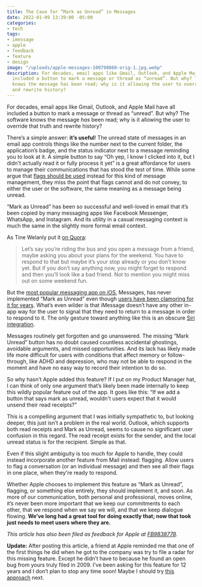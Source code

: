 ```yaml
---
title: The Case for “Mark as Unread” in Messages
date: 2022-01-09 13:39:00 -05:00
categories:
- tech
tags:
- imessage
- apple
- feedback
- feature
- design
image: "/uploads/apple-messages-100798860-orig-1.jpg.webp"
description: For decades, email apps like Gmail, Outlook, and Apple Mail have all
  included a button to mark a message or thread as “unread”. But why? The software
  knows the message has been read; why is it allowing the user to override that truth
  and rewrite history?
---
```


For decades, email apps like Gmail, Outlook, and Apple Mail have all included a button to mark a message or thread as “unread”. But why? The software knows the message *has* been read; why is it allowing the user to override that truth and rewrite history?

There’s a simple answer: **it’s useful**! The unread state of messages in an email app controls things like the number next to the current folder, the application’s badge, and the status indicator next to a message reminding you to look at it. A simple button to say “Oh yep, I know I clicked into it, but I didn't actually read it or fully process it yet” is a great affordance for users to manage their communications that has stood the test of time. While some argue that [flags should be used](https://www.forbes.com/sites/forbestechcouncil/2018/07/11/how-mark-as-unread-is-making-you-drop-the-ball/?sh=1dda8b98389e) instead for this kind of message management, they miss the point that flags cannot and do not convey, to either the user or the software, the same meaning as a message being unread.

“Mark as Unread” has been so successful and well-loved in email that it’s been copied by many messaging apps like Facebook Messenger, WhatsApp, and Instagram. And its utility in a casual messaging context is much the same in the slightly more formal email context.

As Tine Welanly put it [on Quora](https://www.quora.com/What-is-the-point-of-having-mark-as-unread-option-in-Facebook-messenger):

> Let’s say you’re riding the bus and you open a message from a friend, maybe asking you about your plans for the weekend. You have to respond to that but maybe it’s your stop already or you don’t know yet. But if you don’t say anything now, you might forget to respond and then you’ll look like a bad friend. Not to mention you might miss out on some weekend fun.

But the [most popular messaging app on iOS](https://www.wsj.com/articles/why-apples-imessage-is-winning-teens-dread-the-green-text-bubble-11641618009), Messages, has never implemented “Mark as Unread” even though [users have been clamoring for it for years](https://twitter.com/search?q=%22mark%20as%20unread%22%20imessage&src=typed_query&f=live). What’s even wilder is that iMessage doesn’t have any other in-app way for the user to signal that they need to return to a message in order to respond to it. The only gesture toward anything like this is an obscure [Siri integration](https://support.apple.com/en-us/HT205890).

Messages routinely get forgotten and go unanswered. The missing “Mark Unread” button has no doubt caused countless accidental ghostings, avoidable arguments, and missed opportunities. And its lack has likely made life more difficult for users with conditions that affect memory or follow-through, like ADHD and depression, who may not be able to respond in the moment and have no easy way to record their intention to do so.

So why hasn’t Apple added this feature? If I put on my Product Manager hat, I can think of only one argument that’s likely been made internally to keep this wildly popular feature out of the app. It goes like this: “If we add a button that says mark as unread, wouldn't users expect that it would unsend their read receipts?”

This is a compelling argument that I was initially sympathetic to, but looking deeper, this just isn’t a problem in the real world. Outlook, which supports both read receipts and Mark as Unread, seems to cause no significant user confusion in this regard. The read receipt exists for the sender, and the local unread status is for the recipient. Simple as that.

Even if this slight ambiguity is too much for Apple to handle, they could instead incorporate another feature from Mail instead: flagging. Allow users to flag a conversation (or an individual message) and then see all their flags in one place, when they're ready to respond.

Whether Apple chooses to implement this feature as “Mark as Unread”, flagging, or something else entirely, they should implement it, and soon. As more of our communication, both personal and professional, moves online, it’s never been more important that we keep our commitments to each other, that we respond when we say we will, and that we keep dialogue flowing. **We’ve long had a great tool for doing exactly that; now that took just needs to meet users where they are.**

*This article has also been filed as feedback for Apple at [FB9838778](applefeedback://FB9838778).*

**Update:** After posting this article, a friend at Apple reminded me that one of the first things he did when he got to the company was try to file a radar for this missing feature. Except he didn’t have to because he found an open bug from yours truly filed in 2009. I’ve been asking for this feature for 12 years and I don’t plan to stop any time soon! Maybe I should try [this approach](https://twitter.com/jomayra_herrera/status/1420404364276084741) next.